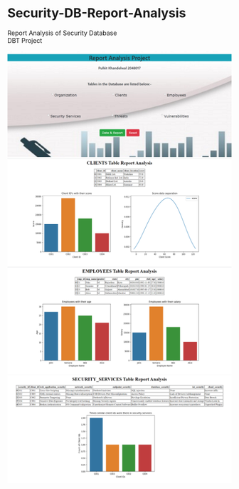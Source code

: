 # Security-DB-Report-Analysis
Report Analysis of Security Database<br>
DBT Project

<img src='static/img1.png'>
<img src='static/img2.png'>
<img src='static/img3.png'>
<img src='static/img4.png'>

